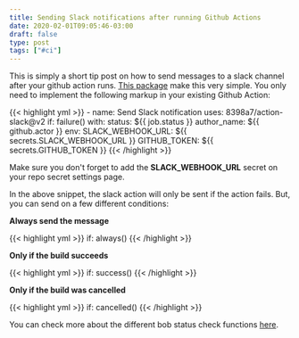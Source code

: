 ```yaml
---
title: Sending Slack notifications after running Github Actions
date: 2020-02-01T09:05:46-03:00
draft: false
type: post
tags: ["#ci"]
---
```


This is simply a short tip post on how to send messages to a slack channel after your github action runs. [This package](https://github.com/marketplace/actions/action-slack) make this very simple. You only need to implement the following markup in your existing Github Action:

{{< highlight yml >}}
    - name: Send Slack notification
      uses: 8398a7/action-slack@v2
      if: failure()
      with:
          status: ${{ job.status }}
          author_name: ${{ github.actor }}
      env:
        SLACK_WEBHOOK_URL: ${{ secrets.SLACK_WEBHOOK_URL }}
        GITHUB_TOKEN: ${{ secrets.GITHUB_TOKEN }}
{{< /highlight >}}

Make sure you don't forget to add the **SLACK_WEBHOOK_URL** secret on your repo secret settings page.

In the above snippet, the slack action will only be sent if the action fails. But, you can send on a few different conditions:

**Always send the message**

{{< highlight yml >}}
    if: always()
{{< /highlight >}}

**Only if the build succeeds**

{{< highlight yml >}}
    if: success()
{{< /highlight >}}

**Only if the build was cancelled**

{{< highlight yml >}}
    if: cancelled()
{{< /highlight >}}

You can check more about the different bob status check functions [here](https://help.github.com/en/actions/automating-your-workflow-with-github-actions/contexts-and-expression-syntax-for-github-actions).
